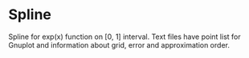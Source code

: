 # Spline
Spline for exp(x) function on [0, 1] interval. Text files have point list for Gnuplot and information about grid, error and approximation order.
